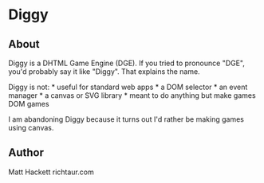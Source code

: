 # Diggy

## About

Diggy is a DHTML Game Engine (DGE).
If you tried to pronounce "DGE", you'd probably say it like "Diggy".
That explains the name.

Diggy is not:
	* useful for standard web apps
	* a DOM selector
	* an event manager
	* a canvas or SVG library
	* meant to do anything but make games DOM games

I am abandoning Diggy because it turns out I'd rather be making games using canvas.

## Author

Matt Hackett
richtaur.com
